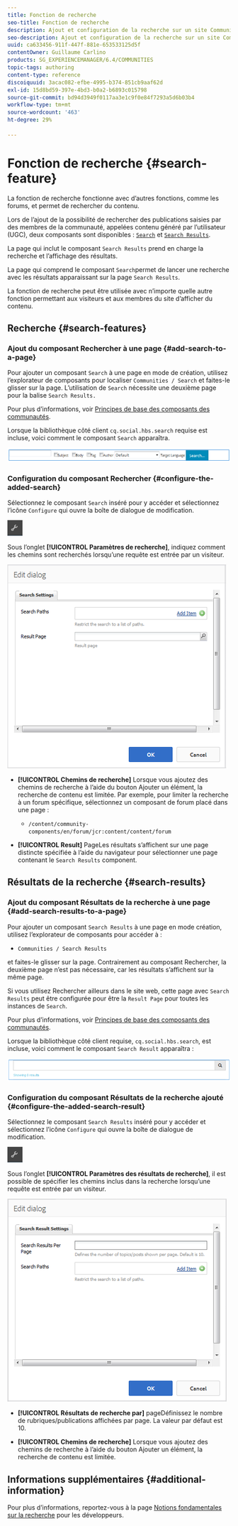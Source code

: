 ```yaml
---
title: Fonction de recherche
seo-title: Fonction de recherche
description: Ajout et configuration de la recherche sur un site Communities
seo-description: Ajout et configuration de la recherche sur un site Communities
uuid: ca633456-911f-447f-881e-653533125d5f
contentOwner: Guillaume Carlino
products: SG_EXPERIENCEMANAGER/6.4/COMMUNITIES
topic-tags: authoring
content-type: reference
discoiquuid: 3acac082-efbe-4995-b374-851cb9aaf62d
exl-id: 15d8bd59-397e-4bd3-b0a2-b6893c015798
source-git-commit: bd94d3949f0117aa3e1c9f0e84f7293a5d6b03b4
workflow-type: tm+mt
source-wordcount: '463'
ht-degree: 29%

---
```


# Fonction de recherche {#search-feature}

La fonction de recherche fonctionne avec d’autres fonctions, comme les forums, et permet de rechercher du contenu.

Lors de l’ajout de la possibilité de rechercher des publications saisies par des membres de la communauté, appelées contenu généré par l’utilisateur (UGC), deux composants sont disponibles : [ `Search`](#search-features) et [ `Search Results`](#search-results).

La page qui inclut le composant `Search Results` prend en charge la recherche et l’affichage des résultats.

La page qui comprend le composant `Search`permet de lancer une recherche avec les résultats apparaissant sur la page `Search Results`.

La fonction de recherche peut être utilisée avec n’importe quelle autre fonction permettant aux visiteurs et aux membres du site d’afficher du contenu.

## Recherche {#search-features}

### Ajout du composant Rechercher à une page {#add-search-to-a-page}

Pour ajouter un composant `Search` à une page en mode de création, utilisez l’explorateur de composants pour localiser `Communities / Search` et faites-le glisser sur la page. L’utilisation de `Search` nécessite une deuxième page pour la balise `Search Results.`

Pour plus d’informations, voir [Principes de base des composants des communautés](basics.md).

Lorsque la bibliothèque côté client `cq.social.hbs.search` requise est incluse, voici comment le composant `Search` apparaîtra.

![chlimage_1-373](assets/chlimage_1-373.png)

### Configuration du composant Rechercher {#configure-the-added-search}

Sélectionnez le composant `Search` inséré pour y accéder et sélectionnez l’icône `Configure` qui ouvre la boîte de dialogue de modification.

![chlimage_1-374](assets/chlimage_1-374.png)

Sous l’onglet **[!UICONTROL Paramètres de recherche]**, indiquez comment les chemins sont recherchés lorsqu’une requête est entrée par un visiteur.

![chlimage_1-375](assets/chlimage_1-375.png)

* **[!UICONTROL Chemins de recherche]** Lorsque vous ajoutez des chemins de recherche à l’aide du bouton Ajouter un élément, la recherche de contenu est limitée. Par exemple, pour limiter la recherche à un forum spécifique, sélectionnez un composant de forum placé dans une page :

   * `/content/community-components/en/forum/jcr:content/content/forum`

* **[!UICONTROL Result]**
PageLes résultats s’affichent sur une page distincte spécifiée à l’aide du navigateur pour sélectionner une page contenant le 
`Search Results` component.

## Résultats de la recherche {#search-results}

### Ajout du composant Résultats de la recherche à une page {#add-search-results-to-a-page}

Pour ajouter un composant `Search Results` à une page en mode création, utilisez l’explorateur de composants pour accéder à :

* `Communities / Search Results`

et faites-le glisser sur la page. Contrairement au composant Rechercher, la deuxième page n’est pas nécessaire, car les résultats s’affichent sur la même page.

Si vous utilisez Rechercher ailleurs dans le site web, cette page avec `Search Results` peut être configurée pour être la `Result Page` pour toutes les instances de `Search`.

Pour plus d’informations, voir [Principes de base des composants des communautés](basics.md).

Lorsque la bibliothèque côté client requise, `cq.social.hbs.search`, est incluse, voici comment le composant `Search Result` apparaîtra :

![chlimage_1-376](assets/chlimage_1-376.png)

### Configuration du composant Résultats de la recherche ajouté {#configure-the-added-search-result}

Sélectionnez le composant `Search Results` inséré pour y accéder et sélectionnez l’icône `Configure` qui ouvre la boîte de dialogue de modification.

![chlimage_1-377](assets/chlimage_1-377.png)

Sous l’onglet **[!UICONTROL Paramètres des résultats de recherche]**, il est possible de spécifier les chemins inclus dans la recherche lorsqu’une requête est entrée par un visiteur.

![chlimage_1-378](assets/chlimage_1-378.png)

* **[!UICONTROL Résultats de recherche par]**
pageDéfinissez le nombre de rubriques/publications affichées par page. La valeur par défaut est 10.

* **[!UICONTROL Chemins de recherche]** Lorsque vous ajoutez des chemins de recherche à l’aide du bouton Ajouter un élément, la recherche de contenu est limitée.

## Informations supplémentaires {#additional-information}

Pour plus d’informations, reportez-vous à la page [Notions fondamentales sur la recherche](search-implementation.md) pour les développeurs.
